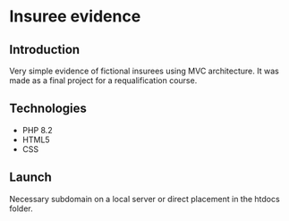 # Insuree evidence

## Introduction
Very simple evidence of fictional insurees using MVC architecture. It was made as a final project for a requalification course. 

## Technologies
* PHP 8.2
* HTML5
* CSS

##  Launch
Necessary subdomain on a local server or direct placement in the htdocs folder.  
